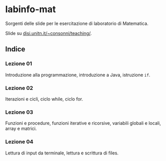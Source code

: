 # labinfo-mat
Sorgenti delle slide per le esercitazione di laboratorio di Matematica.

Slide su [disi.unitn.it/~consonni/teaching/](http://disi.unitn.it/~consonni/teaching/).

## Indice

### Lezione 01
Introduzione alla programmazione, introduzione a Java, istruzione `if`.

### Lezione 02
Iterazioni e cicli, ciclo while, ciclo for.

### Lezione 03
Funzioni e procedure, funzioni iterative e ricorsive, variabili globali e locali, array e matrici.

### Lezione 04
Lettura di input da terminale, lettura e scrittura di files. 

